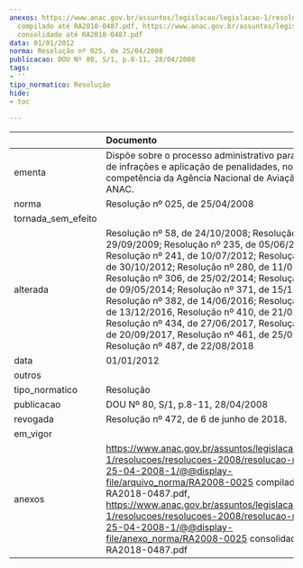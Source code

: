 ```yaml
---
anexos: https://www.anac.gov.br/assuntos/legislacao/legislacao-1/resolucoes/resolucoes-2008/resolucao-no-025-de-25-04-2008-1/@@display-file/arquivo_norma/RA2008-0025
  compilado até RA2018-0487.pdf, https://www.anac.gov.br/assuntos/legislacao/legislacao-1/resolucoes/resolucoes-2008/resolucao-no-025-de-25-04-2008-1/@@display-file/anexo_norma/RA2008-0025
  consolidado até RA2018-0487.pdf
data: 01/01/2012
norma: Resolução nº 025, de 25/04/2008
publicacao: DOU Nº 80, S/1, p.8-11, 28/04/2008
tags:
- ''
tipo_normatico: Resolução
hide: 
- toc 
 
---
```


|                    | Documento                                                                                                                                                                                                                                                                                                                                                                                                                                                                                                                                       |
|:-------------------|:------------------------------------------------------------------------------------------------------------------------------------------------------------------------------------------------------------------------------------------------------------------------------------------------------------------------------------------------------------------------------------------------------------------------------------------------------------------------------------------------------------------------------------------------|
| ementa             | Dispõe sobre o processo administrativo para a apuração de infrações e aplicação de penalidades, no âmbito da competência da Agência Nacional de Aviação Civil - ANAC.                                                                                                                                                                                                                                                                                                                                                                           |
| norma              | Resolução nº 025, de 25/04/2008                                                                                                                                                                                                                                                                                                                                                                                                                                                                                                                 |
| tornada_sem_efeito |                                                                                                                                                                                                                                                                                                                                                                                                                                                                                                                                                 |
| alterada           | Resolução nº 58, de 24/10/2008; Resolução nº 114, de 29/09/2009; Resolução nº 235, de 05/06/2012; Resolução nº 241, de 10/07/2012; Resolução nº 253, de 30/10/2012; Resolução nº 280, de 11/07/2013; Resolução nº 306, de 25/02/2014; Resolução nº 317, de 09/05/2014; Resolução nº 371, de 15/12/2015; Resolução nº 382, de 14/06/2016; Resolução nº 400, de 13/12/2016, Resolução nº 410, de 21/02/2017, Resolução nº 434, de 27/06/2017, Resolução nº 448, de 20/09/2017, Resolução nº 461, de 25/01/2018, e Resolução nº 487, de 22/08/2018 |
| data               | 01/01/2012                                                                                                                                                                                                                                                                                                                                                                                                                                                                                                                                      |
| outros             |                                                                                                                                                                                                                                                                                                                                                                                                                                                                                                                                                 |
| tipo_normatico     | Resolução                                                                                                                                                                                                                                                                                                                                                                                                                                                                                                                                       |
| publicacao         | DOU Nº 80, S/1, p.8-11, 28/04/2008                                                                                                                                                                                                                                                                                                                                                                                                                                                                                                              |
| revogada           | Resolução nº 472, de 6 de junho de 2018.                                                                                                                                                                                                                                                                                                                                                                                                                                                                                                        |
| em_vigor           |                                                                                                                                                                                                                                                                                                                                                                                                                                                                                                                                                 |
| anexos             | https://www.anac.gov.br/assuntos/legislacao/legislacao-1/resolucoes/resolucoes-2008/resolucao-no-025-de-25-04-2008-1/@@display-file/arquivo_norma/RA2008-0025 compilado até RA2018-0487.pdf, https://www.anac.gov.br/assuntos/legislacao/legislacao-1/resolucoes/resolucoes-2008/resolucao-no-025-de-25-04-2008-1/@@display-file/anexo_norma/RA2008-0025 consolidado até RA2018-0487.pdf                                                                                                                                                        |